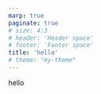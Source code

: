 ```yaml
---
marp: true
paginate: true
# size: 4:3
# header: 'Header space'
# footer: 'Footer space'
title: 'hello'
# theme: "my-theme"
---
```


hello
